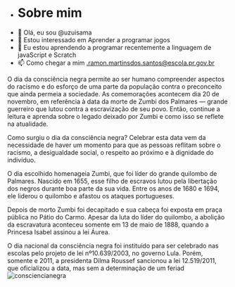- # Sobre mim
-  👋 Olá, eu sou @uzuisama
- 👀 Estou interessado em  Aprender a programar jogos 
- 🌱 Eu estou aprendendo a programar recentemente a linguagem de javaScript e Scratch
- 📫 Como chegar a mim .ramon.martinsdos.santos@escola.pr.gov.br

<!---
uzuisama/uzuisama is a ✨ special ✨ repository because its `README.md` (this file) appears on your GitHub profile.
You can click the Preview link to take a look at your changes.
--->
O dia da consciência negra permite ao ser humano compreender aspectos do racismo e do esforço de uma parte da população contra o preconceito que ainda permeia a sociedade. As comemorações acontecem dia 20 de novembro, em referência à data da morte de Zumbi dos Palmares — grande guerreiro que lutou contra a escravização de seu povo. Então, continue a leitura e aprenda sobre o legado deixado por Zumbi e como isso se reflete na atualidade.

Como surgiu o dia da consciência negra?
Celebrar esta data vem da necessidade de haver um momento para que as pessoas reflitam sobre o racismo, a desigualdade social, o respeito ao próximo e à dignidade do indivíduo.

O dia escolhido homenageia Zumbi, que foi líder do grande quilombo de Palmares. Nascido em 1655, esse filho de escravos lutou pela libertação dos negros durante boa parte da sua vida. Entre os anos de 1680 e 1694, ele liderou o quilombo e afastou os ataques portugueses.

Depois de morto Zumbi foi decapitado e sua cabeça foi exposta em praça pública no Pátio do Carmo. Apesar da luta do líder do quilombo, a abolição da escravatura aconteceu somente em 13 de maio de 1888, quando a Princesa Isabel assinou a lei Áurea.

O dia nacional da consciência negra foi instituído para ser celebrado nas escolas pelo projeto de lei nº10.639/2003, no governo Lula. Porém, somente e 2011, a presidenta Dilma Roussef sancionou a lei 12.519/2011, que oficializou a data, mas sem a determinação de um feriad
 ![consciencianegra](https://user-images.githubusercontent.com/113721030/200056470-00569e1d-66d2-4483-b074-3942944f5428.jpg)
